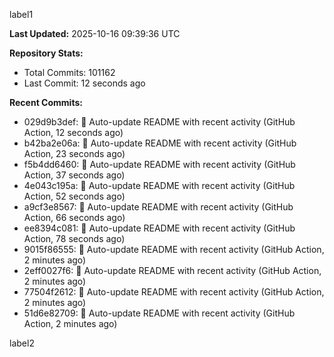 
label1 
<!-- ACTIVITY_START -->
**Last Updated:** 2025-10-16 09:39:36 UTC

**Repository Stats:**
- Total Commits: 101162
- Last Commit: 12 seconds ago

**Recent Commits:**
- 029d9b3def: 🤖 Auto-update README with recent activity (GitHub Action, 12 seconds ago)
- b42ba2e06a: 🤖 Auto-update README with recent activity (GitHub Action, 23 seconds ago)
- f5b4dd6460: 🤖 Auto-update README with recent activity (GitHub Action, 37 seconds ago)
- 4e043c195a: 🤖 Auto-update README with recent activity (GitHub Action, 52 seconds ago)
- a9cf3e8567: 🤖 Auto-update README with recent activity (GitHub Action, 66 seconds ago)
- ee8394c081: 🤖 Auto-update README with recent activity (GitHub Action, 78 seconds ago)
- 9015f86555: 🤖 Auto-update README with recent activity (GitHub Action, 2 minutes ago)
- 2eff0027f6: 🤖 Auto-update README with recent activity (GitHub Action, 2 minutes ago)
- 77504f2612: 🤖 Auto-update README with recent activity (GitHub Action, 2 minutes ago)
- 51d6e82709: 🤖 Auto-update README with recent activity (GitHub Action, 2 minutes ago)
<!-- ACTIVITY_END -->

label2
